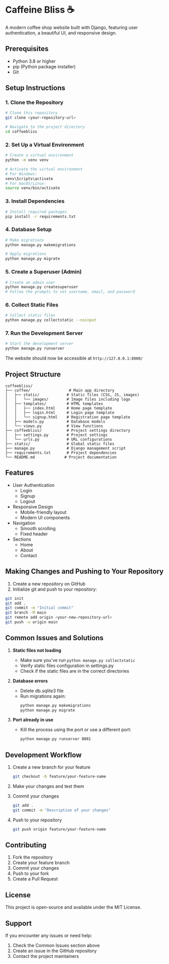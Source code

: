 # Caffeine Bliss ☕

A modern coffee shop website built with Django, featuring user authentication, a beautiful UI, and responsive design.

## Prerequisites

- Python 3.8 or higher
- pip (Python package installer)
- Git

## Setup Instructions

### 1. Clone the Repository

```bash
# Clone this repository
git clone <your-repository-url>

# Navigate to the project directory
cd coffeebliss
```

### 2. Set Up a Virtual Environment

```bash
# Create a virtual environment
python -m venv venv

# Activate the virtual environment
# For Windows:
venv\Scripts\activate
# For macOS/Linux:
source venv/bin/activate
```

### 3. Install Dependencies

```bash
# Install required packages
pip install -r requirements.txt
```

### 4. Database Setup

```bash
# Make migrations
python manage.py makemigrations

# Apply migrations
python manage.py migrate
```

### 5. Create a Superuser (Admin)

```bash
# Create an admin user
python manage.py createsuperuser
# Follow the prompts to set username, email, and password
```

### 6. Collect Static Files

```bash
# Collect static files
python manage.py collectstatic --noinput
```

### 7. Run the Development Server

```bash
# Start the development server
python manage.py runserver
```

The website should now be accessible at `http://127.0.0.1:8000/`

## Project Structure

```
coffeebliss/
├── coffee/                 # Main app directory
│   ├── static/            # Static files (CSS, JS, images)
│   │   └── images/        # Image files including logo
│   ├── templates/         # HTML templates
│   │   ├── index.html     # Home page template
│   │   ├── login.html     # Login page template
│   │   └── signup.html    # Registration page template
│   ├── models.py          # Database models
│   └── views.py           # View functions
├── coffeebliss/           # Project settings directory
│   ├── settings.py        # Project settings
│   └── urls.py            # URL configurations
├── static/                # Global static files
├── manage.py              # Django management script
├── requirements.txt       # Project dependencies
└── README.md             # Project documentation
```

## Features

- User Authentication
  - Login
  - Signup
  - Logout
- Responsive Design
  - Mobile-friendly layout
  - Modern UI components
- Navigation
  - Smooth scrolling
  - Fixed header
- Sections
  - Home
  - About
  - Contact

## Making Changes and Pushing to Your Repository

1. Create a new repository on GitHub
2. Initialize git and push to your repository:
```bash
git init
git add .
git commit -m "Initial commit"
git branch -M main
git remote add origin <your-new-repository-url>
git push -u origin main
```

## Common Issues and Solutions

1. **Static files not loading**
   - Make sure you've run `python manage.py collectstatic`
   - Verify static files configuration in settings.py
   - Check if the static files are in the correct directories

2. **Database errors**
   - Delete db.sqlite3 file
   - Run migrations again:
     ```bash
     python manage.py makemigrations
     python manage.py migrate
     ```

3. **Port already in use**
   - Kill the process using the port or use a different port:
     ```bash
     python manage.py runserver 8001
     ```

## Development Workflow

1. Create a new branch for your feature
   ```bash
   git checkout -b feature/your-feature-name
   ```

2. Make your changes and test them

3. Commit your changes
   ```bash
   git add .
   git commit -m "Description of your changes"
   ```

4. Push to your repository
   ```bash
   git push origin feature/your-feature-name
   ```

## Contributing

1. Fork the repository
2. Create your feature branch
3. Commit your changes
4. Push to your fork
5. Create a Pull Request

## License

This project is open-source and available under the MIT License.

## Support

If you encounter any issues or need help:
1. Check the Common Issues section above
2. Create an issue in the GitHub repository
3. Contact the project maintainers